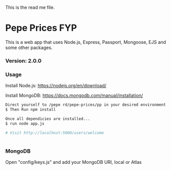 This is the read me file.

# Pepe Prices FYP

This is a web app that uses Node.js, Express, Passport, Mongoose, EJS and some other packages.

### Version: 2.0.0

### Usage

Install Node.js: https://nodejs.org/en/download/

Install MongoDB: https://docs.mongodb.com/manual/installation/

```sh
Direct yourself to /pepe rd/pepe-prices/pp in your desired environment e.g. Visual Studio Code
$ Then Run npm install
```

```sh
Once all dependicies are installed...
$ run node app.js

# Visit http://localhost:5000/users/welcome
```
#
### MongoDB

Open "config/keys.js" and add your MongoDB URI, local or Atlas
